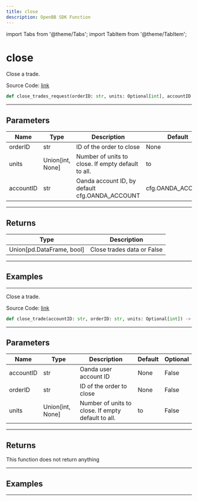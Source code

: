 ```yaml
---
title: close
description: OpenBB SDK Function
---
```


import Tabs from '@theme/Tabs';
import TabItem from '@theme/TabItem';

# close

<Tabs>
<TabItem value="model" label="Model" default>

Close a trade.

Source Code: [link](https://github.com/OpenBB-finance/OpenBBTerminal/tree/main/openbb_terminal/forex/oanda/oanda_model.py#L526)

```python
def close_trades_request(orderID: str, units: Optional[int], accountID: str) -> None
```
---

## Parameters

| Name | Type | Description | Default | Optional |
| ---- | ---- | ----------- | ------- | -------- |
| orderID | str | ID of the order to close | None | False |
| units | Union[int, None] | Number of units to close. If empty default to all. | to | False |
| accountID | str | Oanda account ID, by default cfg.OANDA_ACCOUNT | cfg.OANDA_ACCOUNT | True |

---

## Returns

| Type | Description |
| ---- | ----------- |
| Union[pd.DataFrame, bool] | Close trades data or False |

---

## Examples

---



</TabItem>
<TabItem value="view" label="View">

Close a trade.

Source Code: [link](https://github.com/OpenBB-finance/OpenBBTerminal/tree/main/openbb_terminal/forex/oanda/oanda_view.py#L271)

```python
def close_trade(accountID: str, orderID: str, units: Optional[int]) -> None
```
---

## Parameters

| Name | Type | Description | Default | Optional |
| ---- | ---- | ----------- | ------- | -------- |
| accountID | str | Oanda user account ID | None | False |
| orderID | str | ID of the order to close | None | False |
| units | Union[int, None] | Number of units to close. If empty default to all. | to | False |

---

## Returns

This function does not return anything

---

## Examples

---



</TabItem>
</Tabs>